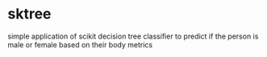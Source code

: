 # sktree

simple application of scikit decision tree classifier to predict if the person is male or female based on their body metrics
